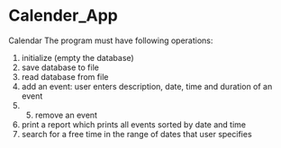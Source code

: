 # Calender_App
Calendar
The program must have following operations:
1. initialize (empty the database)
2. save database to file
3. read database from file
4. add an event: user enters description, date, time and duration of an event
5. 5. remove an event
6. print a report which prints all events sorted by date and time
7. search for a free time in the range of dates that user specifies
